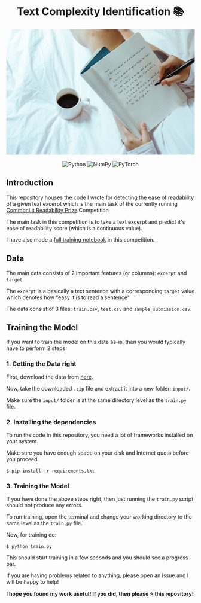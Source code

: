 <h1 align='center'>Text Complexity Identification 📚</h1>

<p align="center">
<img src="assets/image.jpg" alt="Picture for Representation">
</p>

<p align="center">
<img alt="Python" src="https://img.shields.io/badge/python%20-%2314354C.svg?&style=for-the-badge&logo=python&logoColor=white"/>

<img alt="NumPy" src="https://img.shields.io/badge/numpy%20-%23013243.svg?&style=for-the-badge&logo=numpy&logoColor=white" />

<img alt="PyTorch" src="https://img.shields.io/badge/PyTorch%20-%23EE4C2C.svg?&style=for-the-badge&logo=PyTorch&logoColor=white" />
</p>

## Introduction

This repository houses the code I wrote for detecting the ease of readability of a given text excerpt which is the main task of the currently running [CommonLit Readability Prize](https://www.kaggle.com/c/commonlitreadabilityprize/) Competition

The main task in this competition is to take a text excerpt and predict it's ease of readability score (which is a continuous value).

I have also made a [full training notebook](https://www.kaggle.com/heyytanay/training-kfolds-pytorch-bert-large-w-o-oom) in this competition.

## Data

The main data consists of 2 important features (or columns): `excerpt` and `target`.

The `excerpt` is a basically a text sentence with a corresponding `target` value which denotes how "easy it is to read a sentence"

The data consist of 3 files: `train.csv`, `test.csv` and `sample_submission.csv`.

## Training the Model

If you want to train the model on this data as-is, then you would typically have to perform 2 steps:

### 1. Getting the Data right

First, download the data from [here](https://www.kaggle.com/c/commonlitreadabilityprize/data). 

Now, take the downloaded `.zip` file and extract it into a new folder: `input/`.

Make sure the `input/` folder is at the same directory level as the `train.py` file.


### 2. Installing the dependencies

To run the code in this repository, you need a lot of frameworks installed on your system.

Make sure you have enough space on your disk and Internet quota before you proceed.

```shell
$ pip install -r requirements.txt
```

### 3. Training the Model

If you have done the above steps right, then just running the `train.py` script should not produce any errors.

To run training, open the terminal and change your working directory to the same level as the `train.py` file.

Now, for training do:

```shell
$ python train.py
```

This should start training in a few seconds and you should see a progress bar.

If you are having problems related to anything, please open an Issue and I will be happy to help!

**I hope you found my work useful! If you did, then please ⭐ this repository!**